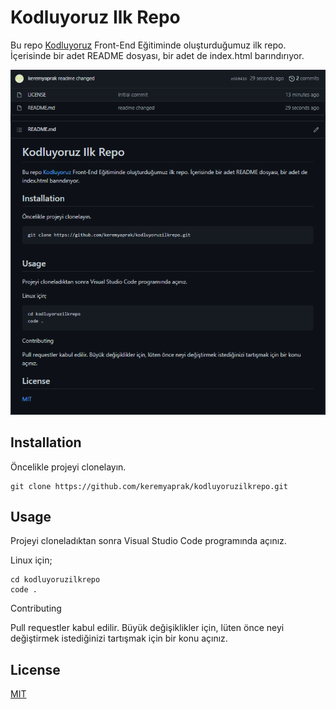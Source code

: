 # Kodluyoruz Ilk Repo

Bu repo [Kodluyoruz](https://kodluyoruz.org) Front-End Eğitiminde oluşturduğumuz ilk repo. İçerisinde bir adet README dosyası, bir adet de index.html barındırıyor.

![](keremodev.png)

## Installation

Öncelikle projeyi clonelayın.

```
git clone https://github.com/keremyaprak/kodluyoruzilkrepo.git
```

## Usage

Projeyi cloneladıktan sonra Visual Studio Code programında açınız.

Linux için;

```
cd kodluyoruzilkrepo
code . 
```

Contributing

Pull requestler kabul edilir. Büyük değişiklikler için, lüten önce neyi değiştirmek istediğinizi tartışmak için bir konu açınız.

## License
[MIT](https://choosealicense.com/licenses/mit/)